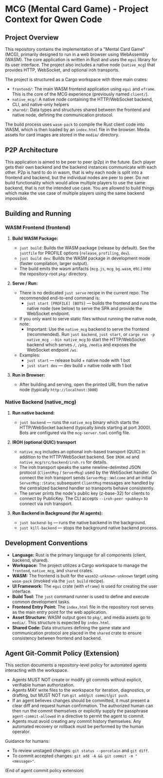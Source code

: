 # MCG (Mental Card Game) - Project Context for Qwen Code

## Project Overview

This repository contains the implementation of a "Mental Card Game" (MCG), primarily designed to run in a web browser using WebAssembly (WASM). The core application is written in Rust and uses the `egui` library for its user interface. The project also includes a native node (`native_mcg`) that provides HTTP, WebSocket, and optional iroh transports.

The project is structured as a Cargo workspace with three main crates:
- `frontend/`: The main WASM frontend application using `egui` and `eframe`. This is the core of the MCG experience (previously named `client/`).
- `native_mcg/`: A native node containing the HTTP/WebSocket backend, CLI, and native-only helpers
- `shared/`: Data types and structures shared between the frontend and native node, defining the communication protocol.

The build process uses `wasm-pack` to compile the Rust client code into WASM, which is then loaded by an `index.html` file in the browser. Media assets for card images are stored in the `media/` directory.

## P2P Architecture

This application is aimed to be peer to peer (p2p) in the future. Each player gets their own backend and the backend instances communicate with each other. P2p is hard to do in wasm, that is why each node is split into a frontend and backend, but the individual nodes are peer to peer. Do not build functionality which would allow multiple players to use the same backend, that is not the intended use case. You are allowed to build things which make the use case of multiple players using the same backend impossible.

## Building and Running

### WASM Frontend (frontend)

1.  **Build WASM Package:**
    *   `just build`: Builds the WASM package (release by default). See the `justfile` for PROFILE options (`release`, `profiling`, `dev`).
    *   `just build dev`: Builds the WASM package in development mode (faster compilation, larger output).
    *   The build emits the wasm artifacts (`mcg.js`, `mcg_bg.wasm`, etc.) into the repository-root `pkg/` directory.

2.  **Serve / Run:**
    *   There is no dedicated `just serve` recipe in the current repo. The recommended end-to-end command is:
        - `just start [PROFILE] [BOTS]` — builds the frontend and runs the native node (see below) to serve the SPA and provide the WebSocket endpoint.
    *   If you only want to serve static files without running the native node, note:
        - Important: Use the `native_mcg` backend to serve the frontend (recommended). Run `just backend`, `just start`, or `cargo run -p native_mcg --bin native_mcg` to start the HTTP/WebSocket backend which serves `/`, `/pkg`, `/media` and exposes the WebSocket endpoint `/ws`.
    *   Examples:
        - `just start` — release build + native node with 1 bot
        - `just start dev` — dev build + native node with 1 bot

3.  **Run in Browser:**
    *   After building and serving, open the printed URL from the native node (typically `http://localhost:3000`)

### Native Backend (native_mcg)

1.  **Run native backend:**
    *   `just backend` — runs the `native_mcg` binary which starts the HTTP/WebSocket backend (typically binds starting at port 3000). Bots are configured via the `mcg-server.toml` config file.

2.  **IROH (optional QUIC) transport**
    *   `native_mcg` includes an optional iroh-based transport (QUIC) in addition to the HTTP/WebSocket backend. See `IROH.md` and `native_mcg/src/backend/iroh.rs` for details.
    *   The iroh transport speaks the same newline-delimited JSON protocol (`ClientMsg` / `ServerMsg`) used by the WebSocket handler. On connect the iroh transport sends `ServerMsg::Welcome` and an initial `ServerMsg::State`; subsequent `ClientMsg` messages are handled by the centralized backend handler so transports behave consistently.
    *   The server prints the node's public key (z-base-32) for clients to connect by PublicKey. The CLI accepts `--iroh-peer <pubkey>` to connect via iroh transport.

3.  **Run Backend in Background (for AI agents):**
    *   `just backend-bg` — runs the native backend in the background.
    *   `just kill-backend` — stops the background native backend process.

## Development Conventions

*   **Language:** Rust is the primary language for all components (client, backend, shared).
*   **Workspace:** The project utilizes a Cargo workspace to manage the `frontend`, `native_mcg`, and `shared` crates.
*   **WASM:** The frontend is built for the `wasm32-unknown-unknown` target using `wasm-pack` (invoked via the `just build` recipe).
*   **UI Framework:** The `egui` crate (with `eframe`) is used for creating the user interface.
*   **Build Tool:** The `just` command runner is used to define and execute common development tasks.
*   **Frontend Entry Point:** The `index.html` file in the repository root serves as the main entry point for the web application.
*   **Asset Structure:** WASM output goes to `pkg/`, and media assets go to `media/`. This structure is expected by `index.html`.
*   **Shared Code:** Data structures defining the game state and communication protocol are placed in the `shared` crate to ensure consistency between frontend and backend.


<!-- AGENT_COMMIT_POLICY -->
## Agent Git-Commit Policy (Extension)

This section documents a repository-level policy for automated agents interacting with the workspace.

- Agents MUST NOT create or modify git commits without explicit, verifiable human authorization.
- Agents MAY write files to the workspace for iteration, diagnostics, or drafting, but MUST NOT run `git add`/`git commit`/`git push`.
- If an agent believes changes should be committed, it must present a clear diff and request human confirmation. The authorized human can then run the commit themselves or explicitly supply the passphrase `agent-commit-allowed` in a directive to permit the agent to commit.
- Agents must avoid creating any commit history themselves. Any automated recovery or rollback must be performed by the human operator.

Guidance for humans:
- To review unstaged changes: `git status --porcelain` and `git diff`.
- To commit accepted changes: `git add -A && git commit -m "<message>"`.

(End of agent commit policy extension)
